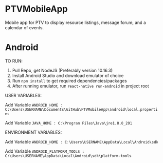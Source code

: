# PTVMobileApp
Mobile app for PTV to display resource listings, message forum, and a calendar of events.

# Android
TO RUN:
1. Pull Repo, get NodeJS (Preferably version 10.16.3)
2. Install Android Studio and download emulator of choice
3. Run ```npm install``` to get required dependencies/packages
4. After running emulator, run ```react-native run-android``` in project root

USER VARIABLES:

Add Variable ```ANDROID_HOME : C:\Users\USERNAME\Documents\GitHub\PTVMobileApp\android\local.properties```

Add Variable ```JAVA_HOME : C:\Program Files\Java\jre1.8.0_201```

ENVIRONMENT VARIABLES:

Add Variable ```ANDROID_HOME : C:\Users\USERNAME\AppData\Local\Android\sdk```

Add Variable ```ANDROID_PLATFORM_TOOLS : C:\Users\USERNAME\AppData\Local\Android\sdk\platform-tools```
